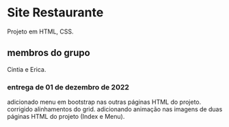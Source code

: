 # Site Restaurante

Projeto em HTML, CSS.

## membros do grupo
Cintia e Erica.

### entrega de 01 de dezembro de 2022
adicionado menu em bootstrap nas outras páginas HTML do projeto.
corrigido alinhamentos do grid.
adicionando animação nas imagens de duas páginas HTML do projeto (Index e Menu).
